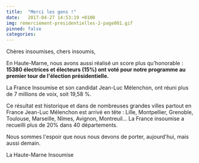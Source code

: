 ```yaml
---
title:  "Merci les gens !"
date:   2017-04-27 14:53:19 +0100
img: remerciement-presidentielles-2-page001.gif
pinned: false
categories:
---
```


Chères insoumises, chers insoumis,

En Haute-Marne, nous avons aussi réalisé un score plus qu'honorable : **15380 électrices et électeurs (15%) ont voté pour notre programme au premier tour de l'élection présidentielle.**
<!--more-->
La France Insoumise et son candidat Jean-Luc Mélenchon, ont réuni plus de 7 millions de voix, soit 19,58 %.

Ce résultat est historique et dans de nombreuses grandes villes partout en France Jean-Luc Mélenchon est arrivé en tête : Lille, Montpellier, Grenoble, Toulouse, Marseille, Nîmes, Avignon, Montreuil... La France insoumise a recueilli plus de 20% dans 40 départements.

Nous sommes l'espoir que nous nous devons de porter, aujourd'hui, mais aussi demain.

La Haute-Marne Insoumise
